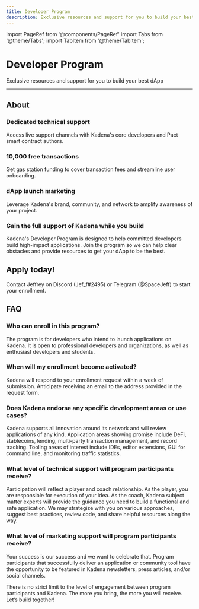```yaml
---
title: Developer Program
description: Exclusive resources and support for you to build your best dApp
---
```


import PageRef from '@components/PageRef'
import Tabs from '@theme/Tabs';
import TabItem from '@theme/TabItem';

# Developer Program

Exclusive resources and support for you to build your best dApp

---

## About

### Dedicated technical support

Access live support channels with Kadena's core developers and Pact smart contract authors.

### 10,000 free transactions

Get gas station funding to cover transaction fees and streamline user onboarding.

### dApp launch marketing

Leverage Kadena's brand, community, and network to amplify awareness of your project.

### Gain the full support of Kadena while you build

Kadena's Developer Program is designed to help committed developers build high-impact applications. Join the program so we can help clear obstacles and provide resources to get your dApp to be the best.

## Apply today!

Contact Jeffrey on Discord (Jef_f#2495) or Telegram (@SpaceJeff) to start your enrollment.

## FAQ

### **Who can enroll in this program?**

The program is for developers who intend to launch applications on Kadena. It is open to professional developers and organizations, as well as enthusiast developers and students.

### **When will my enrollment become activated?**

Kadena will respond to your enrollment request within a week of submission. Anticipate receiving an email to the address provided in the request form.

### **Does Kadena endorse any specific development areas or use cases?**

Kadena supports all innovation around its network and will review applications of any kind. Application areas showing promise include DeFi, stablecoins, lending, multi-party transaction management, and record tracking. Tooling areas of interest include IDEs, editor extensions, GUI for command line, and monitoring traffic statistics.

### **What level of technical support will program participants receive?**

Participation will reflect a player and coach relationship. As the player, you are responsible for execution of your idea. As the coach, Kadena subject matter experts will provide the guidance you need to build a functional and safe application. We may strategize with you on various approaches, suggest best practices, review code, and share helpful resources along the way.

### **What level of marketing support will program participants receive?**

Your success is our success and we want to celebrate that. Program participants that successfully deliver an application or community tool have the opportunity to be featured in Kadena newsletters, press articles, and/or social channels.

There is no strict limit to the level of engagement between program participants and Kadena. The more you bring, the more you will receive. Let’s build together!
